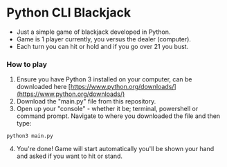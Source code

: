 # Python CLI Blackjack

* Just a simple game of blackjack developed in Python.
* Game is 1 player currently, you versus the dealer (computer).
* Each turn you can hit or hold and if you go over 21 you bust.

### How to play
1. Ensure you have Python 3 installed on your computer, can be downloaded here [https://www.python.org/downloads/](https://www.python.org/downloads/)
2. Download the "main.py" file from this repository.
3. Open up your "console" - whether it be; terminal, powershell or command prompt. Navigate to where you downloaded the file and then type:
```shell
python3 main.py
```
4. You're done! Game will start automatically you'll be shown your hand and asked if you want to hit or stand.
